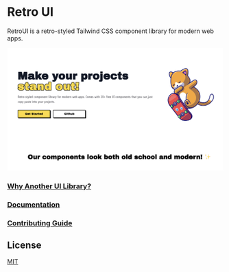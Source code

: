 # Retro UI

RetroUI is a retro-styled Tailwind CSS component library for modern web apps.

![RetroUI banner](./public/banner.png)

### [Why Another UI Library?](https://www.youtube.com/watch?v=7goHwy6k3gU)

### [Documentation](https://ui.ariflogs.com/components)

### [Contributing Guide](./CONTRIBUTING.md)

## License

[MIT](./LICENCE.md)

